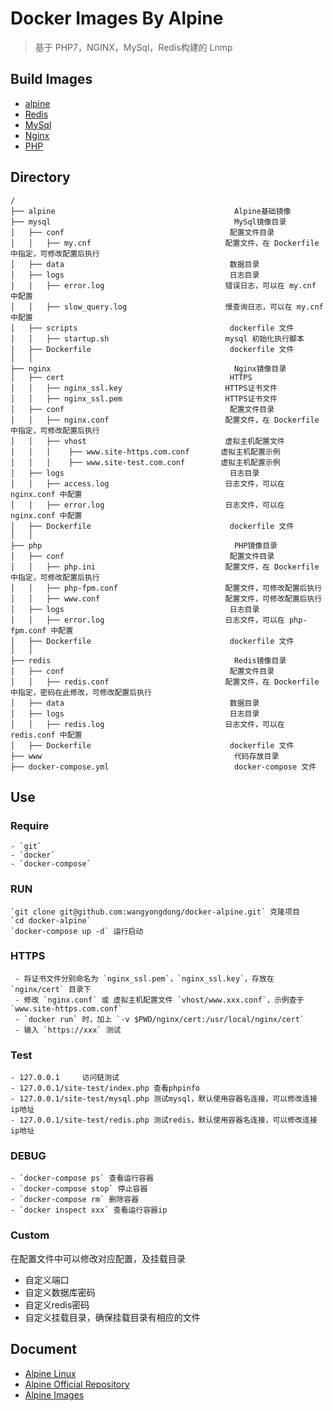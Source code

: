 # Docker Images By Alpine
> 基于 PHP7，NGINX，MySql，Redis构建的 Lnmp

## Build Images

- [alpine](https://github.com/wangyongdong/docker-alpine/tree/master/alpine)
- [Redis](https://github.com/wangyongdong/docker-alpine/tree/master/Redis)
- [MySql](https://github.com/wangyongdong/docker-alpine/tree/master/mysql)
- [Nginx](https://github.com/wangyongdong/docker-alpine/tree/master/nginx)
- [PHP](https://github.com/wangyongdong/docker-alpine/tree/master/php)


## Directory

```text
/
├── alpine                                        Alpine基础镜像
├── mysql                                         MySql镜像目录
│   ├── conf                                     配置文件目录
│   │   ├── my.cnf                              配置文件，在 Dockerfile 中指定，可修改配置后执行
│   ├── data                                     数据目录
│   ├── logs                                     日志目录
│   │   ├── error.log                           错误日志，可以在 my.cnf 中配置
│   │   ├── slow_query.log                      慢查询日志，可以在 my.cnf 中配置
│   ├── scripts                                  dockerfile 文件
│   │   ├── startup.sh                          mysql 初始化执行脚本
│   ├── Dockerfile                               dockerfile 文件
│   │ 
├── nginx                                         Nginx镜像目录
│   ├── cert                                     HTTPS
│   │   ├── nginx_ssl.key                       HTTPS证书文件
│   │   ├── nginx_ssl.pem                       HTTPS证书文件
│   ├── conf                                     配置文件目录
│   │   ├── nginx.conf                          配置文件，在 Dockerfile 中指定，可修改配置后执行
│   │   ├── vhost                               虚拟主机配置文件
│   │   │    ├── www.site-https.com.conf       虚拟主机配置示例
│   │   │    ├── www.site-test.com.conf        虚拟主机配置示例
│   ├── logs                                     日志目录
│   │   ├── access.log                          日志文件，可以在 nginx.conf 中配置
│   │   ├── error.log                           日志文件，可以在 nginx.conf 中配置
│   ├── Dockerfile                               dockerfile 文件
│   │ 
├── php                                           PHP镜像目录
│   ├── conf                                     配置文件目录
│   │   ├── php.ini                             配置文件，在 Dockerfile 中指定，可修改配置后执行
│   │   ├── php-fpm.conf                        配置文件，可修改配置后执行
│   │   ├── www.conf                            配置文件，可修改配置后执行
│   ├── logs                                     日志目录
│   │   ├── error.log                           日志文件，可以在 php-fpm.conf 中配置
│   ├── Dockerfile                               dockerfile 文件
│   │   
├── redis                                         Redis镜像目录
│   ├── conf                                     配置文件目录
│   │   ├── redis.conf                          配置文件，在 Dockerfile 中指定，密码在此修改，可修改配置后执行
│   ├── data                                     数据目录
│   ├── logs                                     日志目录
│   │   ├── redis.log                           日志文件，可以在 redis.conf 中配置
│   ├── Dockerfile                               dockerfile 文件
├── www                                           代码存放目录
├── docker-compose.yml                            docker-compose 文件
```

## Use

### Require

    - `git`
    - `docker`
    - `docker-compose`

### RUN

    `git clone git@github.com:wangyongdong/docker-alpine.git` 克隆项目
    `cd docker-alpine`
    `docker-compose up -d` 运行启动

### HTTPS

     - 将证书文件分别命名为 `nginx_ssl.pem`，`nginx_ssl.key`，存放在 `nginx/cert` 目录下
     - 修改 `nginx.conf` 或 虚拟主机配置文件 `vhost/www.xxx.conf`，示例查于 `www.site-https.com.conf`
     - `docker run` 时，加上 `-v $PWD/nginx/cert:/usr/local/nginx/cert`
     - 输入 `https://xxx` 测试
 

### Test

    - 127.0.0.1     访问链测试
    - 127.0.0.1/site-test/index.php 查看phpinfo
    - 127.0.0.1/site-test/mysql.php 测试mysql，默认使用容器名连接，可以修改连接ip地址
    - 127.0.0.1/site-test/redis.php 测试redis，默认使用容器名连接，可以修改连接ip地址
    
### DEBUG

    - `docker-compose ps` 查看运行容器
    - `docker-compose stop` 停止容器
    - `docker-compose rm` 删除容器
    - `docker inspect xxx` 查看运行容器ip

### Custom
   
   在配置文件中可以修改对应配置，及挂载目录    
       
   - 自定义端口
   - 自定义数据库密码
   - 自定义redis密码
   - 自定义挂载目录，确保挂载目录有相应的文件
   
## Document

- [Alpine Linux](https://alpinelinux.org/)
- [Alpine Official Repository](https://hub.docker.com/_/alpine/)
- [Alpine Images](https://store.docker.com/images/alpine)

